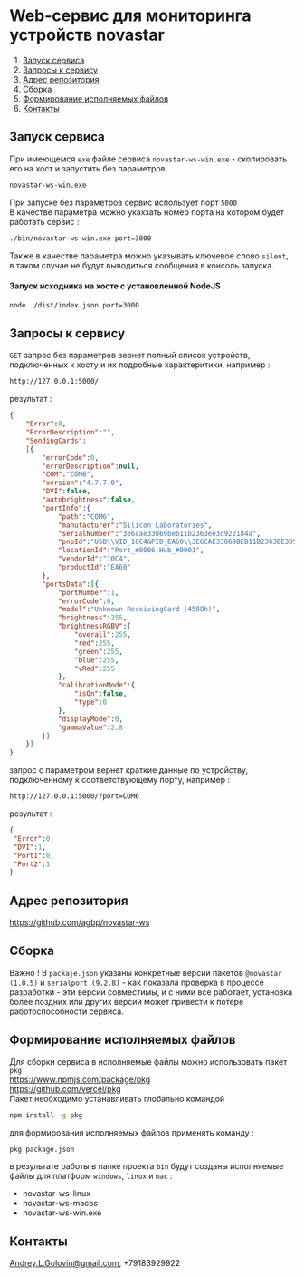 # Web-сервис для мониторинга устройств novastar

1. [Запуск сервиса](#ServiceStart)
2. [Запросы к сервису](#RequestsExamples)
3. [Адрес репозитория](#Repository)
4. [Сборка](#Build)
5. [Формирование исполняемых файлов](#Executables)
6. [Контакты](#Contacts)

## <a name="ServiceStart"></a>Запуск сервиса
При имеющемся `exe` файле сервиса `novastar-ws-win.exe` - скопировать его на хост и запустить без параметров.  
```Bash
novastar-ws-win.exe
```
При запуске без параметров сервис использует порт `5000`  
В качестве параметра можно укахзать номер порта на котором будет работать сервис :  
```Bash
./bin/novastar-ws-win.exe port=3000
```

Также в качестве параметра можно указывать ключевое слово `silent`, в таком случае не будут выводиться сообщения в консоль запуска.
#### Запуск исходника на хосте с установленной NodeJS
```Bash
node ./dist/index.json port=3000
```
## <a name="RequestsExamples"></a>Запросы к сервису

`GET` запрос без параметров вернет полный список устройств, подключенных к хосту и их подробные характеритики, например :
```Bash
http://127.0.0.1:5000/
```

результат :  
```JSON
{
	"Error":0,
	"ErrorDescription":"",
	"SendingCards":
	[{
		"errorCode":0,
		"errorDescription":null,
		"COM":"COM6",
		"version":"4.7.7.0",
		"DVI":false,
		"autobrightness":false,
		"portInfo":{
			"path":"COM6",
			"manufacturer":"Silicon Laboratories",
			"serialNumber":"3e6cae33869beb11b2363ee3d922184a",
			"pnpId":"USB\\VID_10C4&PID_EA60\\3E6CAE33869BEB11B2363EE3D922184A",
			"locationId":"Port_#0006.Hub_#0001",
			"vendorId":"10C4",
			"productId":"EA60"
		},
		"portsData":[{
			"portNumber":1,
			"errorCode":0,
			"model":"Unknown ReceivingCard (4508h)",
			"brightness":255,
			"brightnessRGBV":{
				"overall":255,
				"red":255,
				"green":255,
				"blue":255,
				"vRed":255
			},
			"calibrationMode":{
				"isOn":false,
				"type":0
			},
			"displayMode":0,
			"gammaValue":2.8
		}]
	}]
}  
```
запрос с параметром вернет краткие данные по устройству, подключенному к соответствующему порту, например :  
```Bash
http://127.0.0.1:5000/?port=COM6
```
результат :  

```JSON
{
 "Error":0,
 "DVI":1,
 "Port1":0,
 "Port2":1
}
```
## <a name="Repository"></a>Адрес репозитория
https://github.com/agbp/novastar-ws

## <a name="Build"></a>Сборка
Важно !
В `packaje.json` указаны конкретные версии пакетов `@novastar (1.0.5)` и `serialport (9.2.8)` - как показала проверка в процессе разработки - эти версии совместимы, и с ними все работает, установка более поздних или других версий может привести к потере работоспособности сервиса.

## <a name="Executables"></a>Формирование исполняемых файлов
Для сборки сервиса в исполняемые файлы можно использовать пакет `pkg`  
https://www.npmjs.com/package/pkg  
https://github.com/vercel/pkg  
Пакет необходимо устанавливать глобально командой
```Bash
npm install -g pkg
```
для формирования исполняемых файлов применять команду : 
```Bash
pkg package.json
```
в результате работы в папке проекта `bin` будут созданы исполняемые файлы для платформ `windows`, `linux` и `mac` :
* novastar-ws-linux
* novastar-ws-macos
* novastar-ws-win.exe

## <a name="Contacts"></a>Контакты
Andrey.L.Golovin@gmail.com, +79183929922

